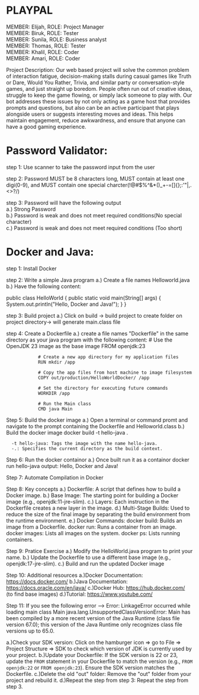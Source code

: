 # PLAYPAL 

MEMBER: Elijah,           ROLE: Project Manager\
MEMBER: Biruk,            ROLE: Tester\
MEMBER: Sunila,           ROLE: Business analyst\
MEMBER: Thomas,           ROLE: Tester\
MEMBER: Khalil,           ROLE: Coder\
MEMBER: Amari,            ROLE: Coder

Project Description: 
Our web based project will solve the common problem of interaction fatigue, decision-making stalls during casual games like Truth or Dare, Would You Rather, Trivia, and similar party or conversation-style games, and just straight up boredom. People often run out of creative ideas, struggle to keep the game flowing, or simply lack someone to play with. Our bot addresses these issues by not only acting as a game host that provides prompts and questions, but also can be an active participant that plays alongside users or suggests interesting moves and ideas. This helps maintain engagement, reduce awkwardness, and ensure that anyone can have a good gaming experience.

# Password Validator:

step 1: Use scanner to take the password input from the user

step 2: Password MUST be 8 characters long, MUST contain at least one digi(0-9), and MUST contain one special charcter(!@#$%^&*()_+-=[]{};:'"\|,.<>?/)

step 3: Password will have the following output\
  a.) Strong Password\
  b.) Password is weak and does not meet required conditions(No special character)\
  c.) Password is weak and does not meet required conditions (Too short)

# Docker and Java: 

step 1: Install Docker 

step 2: Write a simple Java program
  a.) Create a file names Helloworld.java 
  b.) Have the following content: 
  
  public class HelloWorld {
    public static void main(String[] args) {
        System.out.println("Hello, Docker and Java!");
    }
}

step 3: Build project
  a.) Click on build -> build project to create folder on project directory-> will generate main.class file 

step 4: Create a Dockerfile 
  a.) create a file names "Dockerfile" in the same directory as your java program with the following content: 
       # Use the OpenJDK 23 image as the base image
                FROM openjdk:23
                
                # Create a new app directory for my application files
                RUN mkdir /app
                
                # Copy the app files from host machine to image filesystem
                COPY out/production/HelloWorldDocker/ /app
                
                # Set the directory for executing future commands
                WORKDIR /app
                
                # Run the Main class
                CMD java Main

Step 5: Build the docker image
  a.) Open a terminal or command promt and navigate to the prompt containing the Dockerfile and Helloworld.class
  b.) Build the docker image
              docker build -t hello-java .
            
      -t hello-java: Tags the image with the name hello-java.
      -.: Specifies the current directory as the build context.

Step 6: Run the docker containor
  a.) Once built run it as a containor
       docker run hello-java
     output:
       Hello, Docker and Java!

Step 7: Automate Compilation in Docker

Step 8: Key concepts
    a.) Dockerfile: A script that defines how to build a Docker image.
    b.) Base Image: The starting point for building a Docker image (e.g., openjdk:11-jre-slim).
    c.) Layers: Each instruction in the Dockerfile creates a new layer in the image.
    d.) Multi-Stage Builds: Used to reduce the size of the final image by separating the build environment from the runtime environment.
    e.) Docker Commands:
              docker build: Builds an image from a Dockerfile.
              docker run: Runs a container from an image.
              docker images: Lists all images on the system.
              docker ps: Lists running containers.
              
Step 9: Pratice Exercise 
   a.) Modify the HelloWorld.java program to print your name.
   b.) Update the Dockerfile to use a different base image (e.g., openjdk:17-jre-slim).
   c.) Build and run the updated Docker image
   
Step 10: Additional resources
   a.)Docker Documentation: https://docs.docker.com/
   b.)Java Documentation: https://docs.oracle.com/en/java/
   c.)Docker Hub: https://hub.docker.com/ (to find base images)
   d.)Tutorial: https://www.youtube.com/

Step 11: If you see the following error 
--> Error: LinkageError occurred while loading main class Main java.lang.UnsupportedClassVersionError: Main has been compiled by a more recent version of the Java Runtime (class file version 67.0); this version of the Java Runtime only recognizes class file versions up to 65.0.

   a.)Check your SDK version: Click on the hamburger icon => go to File => Project Structure => SDK to check which version of JDK is currently used by your project.
   b.)Update your Dockerfile: If the SDK version is 22 or 23, update the `FROM` statement in your Dockerfile to match the version (e.g., `FROM openjdk:22` or `FROM openjdk:23`). Ensure the SDK version matches the Dockerfile.
   c.)Delete the old "out" folder: Remove the "out" folder from your project and rebuild it.
   d.)Repeat the step from step 3: Repeat the step from step 3.




